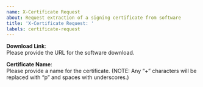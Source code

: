 ```yaml
---
name: X-Certificate Request
about: Request extraction of a signing certificate from software
title: 'X-Certificate Request: '
labels: certificate-request
---
```


**Download Link**:  
Please provide the URL for the software download.

**Certificate Name**:  
Please provide a name for the certificate. (NOTE: Any “+” characters will be replaced with “p” and spaces with underscores.)
